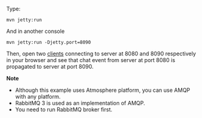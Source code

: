 Type:

```
mvn jetty:run
```

And in another console

```
mvn jetty:run -Djetty.port=8090
```

Then, open two [clients](http://jsbin.com/duhatu/1/watch?js,console) connecting to server at 8080 and 8090 respectively in your browser and see that chat event from server at port 8080 is propagated to server at port 8090.

**Note**

* Although this example uses Atmosphere platform, you can use AMQP with any platform.
* RabbitMQ 3 is used as an implementation of AMQP.
* You need to run RabbitMQ broker first.